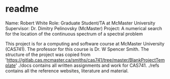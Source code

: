 # readme 
Name: Robert White 
Role: Graduate Student/TA at McMaster University
Supervisor: Dr. Dimitry Pelinovsky (McMaster)
Project: A numerical search for the location of the continuous spectrum of a spectral problem

This project is for a computing and software course at McMaster University (CAS741). The professor for this course is Dr. W Spencer Smith. 
The structure of the project was copied from 'https://gitlab.cas.mcmaster.ca/smiths/cas741/tree/master/BlankProjectTemplate' 
./docs contains all written assignments and work for CAS741.
./refs contains all the reference websites, literature and material. 

